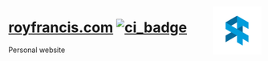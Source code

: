 <a href="https://royfrancis.com"><img src="assets/images/android-chrome-192x192.png" align="right" width="96" height="96"></a>

# [royfrancis.com](https://royfrancis.com) [![ci_badge](https://github.com/royfrancis/royfrancis.github.io/workflows/build/badge.svg)](https://github.com/royfrancis/royfrancis.github.io/actions?workflow=build)

Personal website
